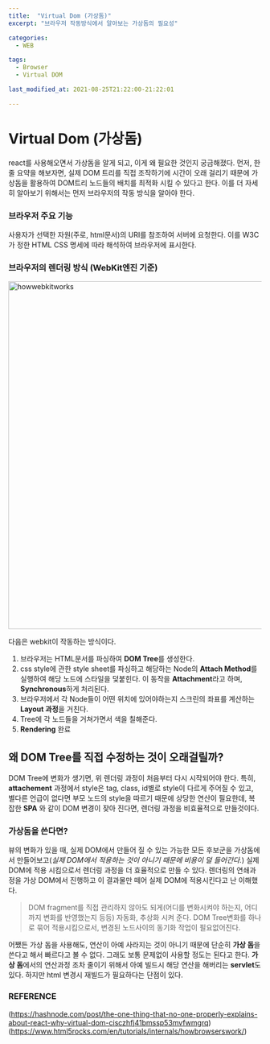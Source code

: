 ```yaml
---
title:  "Virtual Dom (가상돔)"
excerpt: "브라우저 작동방식에서 알아보는 가상돔의 필요성"

categories:
  - WEB

tags:
  - Browser
  - Virtual DOM

last_modified_at: 2021-08-25T21:22:00-21:22:01

---
```


# Virtual Dom (가상돔)

react를 사용해오면서 가상돔을 알게 되고, 이게 왜 필요한 것인지 궁금해졌다. 먼저, 
한줄 요약을 해보자면, 실제 DOM 트리를 직접 조작하기에 시간이 오래 걸리기 때문에 가상돔을 활용하여 DOM트리 노드들의 배치를 최적화 시킬 수 있다고 한다. 이를 더 자세히 알아보기 위해서는 먼저 브라우저의 작동 방식을 알아야 한다.

### 브라우저 주요 기능
 사용자가 선택한 자원(주로, html문서)의 URI를 참조하여 서버에 요청한다. 이를 W3C가 정한 HTML CSS 명세에 따라 해석하여 브라우저에 표시한다.  
### 브라우저의 렌더링 방식 (WebKit엔진 기준)
<img width="691" alt="howwebkitworks" src="https://user-images.githubusercontent.com/32082727/130776446-13622635-82ee-4f77-a86b-d7c57ae0ec8f.png">

다음은 webkit이 작동하는 방식이다.  
1. 브라우저는 HTML문서를 파싱하여 **DOM Tree**를 생성한다.
2. css style에 관한 style sheet를 파싱하고 해당하는 Node의 **Attach Method**를 실행하여 해당 노드에 스타일을 덫붙힌다. 이 동작을 **Attachment**라고 하며, **Synchronous**하게 처리된다. 
3. 브라우저에서 각 Node들이 어떤 위치에 있어야하는지 스크린의 좌표를 계산하는 **Layout 과정**을 거친다.
4. Tree에 각 노드들을 거쳐가면서 색을 칠해준다.
5. **Rendering** 완료  
 
## 왜 DOM Tree를 직접 수정하는 것이 오래걸릴까?
DOM Tree에 변화가 생기면, 위 렌더링 과정이 처음부터 다시 시작되어야 한다. 특히, **attachement** 과정에서 style은 tag, class, id별로 style이 다르게 주어질 수 있고, 별다른 언급이 없다면 부모 노드의 style을 따르기 때문에 상당한 연산이 필요한데, 복잡한 **SPA** 와 같이 DOM 변경이 잦아 진다면, 렌더링 과정을 비효율적으로 만들것이다.   

### 가상돔을 쓴다면?
뷰의 변화가 있을 때, 실제 DOM에서 만들어 질 수 있는 가능한 모든 후보군을 가상돔에서 만들어보고(*실제 DOM에서 적용하는 것이 아니기 때문에 비용이 덜 들어간다.*) 실제 DOM에 적용 시킴으로서 렌더링 과정을 더 효율적으로 만들 수 있다.
렌더링의 연쇄과정을 가상 DOM에서 진행하고 이 결과물만 떼어 실제 DOM에 적용시킨다고 난 이해했다.

>DOM fragment를 직접 관리하지 않아도 되게(어디를 변화시켜야 하는지, 어디까지 변화를 반영했는지 등등) 자동화, 추상화 시켜 준다. 
>DOM Tree변화를 하나로 묶어 적용시킴으로서, 변경된 노드사이의 동기화 작업이 필요없어진다.

어쨌든 가상 돔을 사용해도, 연산이 아예 사라지는 것이 아니기 때문에 단순히 **가상 돔**을 쓴다고 해서 빠르다고 볼 수 없다. 그래도 보통 문제없이 사용할 정도는 된다고 한다. **가상 돔**에서의 연산과정 조차 줄이기 위해서 아예 빌드시 해당 연산을 해버리는 **servlet**도 있다. 하지만 html 변경시 재빌드가 필요하다는 단점이 있다.

### REFERENCE
(https://hashnode.com/post/the-one-thing-that-no-one-properly-explains-about-react-why-virtual-dom-cisczhfj41bmssp53mvfwmgrq)
(https://www.html5rocks.com/en/tutorials/internals/howbrowserswork/)
